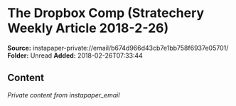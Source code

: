 # The Dropbox Comp (Stratechery Weekly Article 2018-2-26)

**Source:** instapaper-private://email/b674d966d43cb7e1bb758f6937e05701/
**Folder:** Unread
**Added:** 2018-02-26T07:33:44




## Content
*Private content from instapaper_email*
